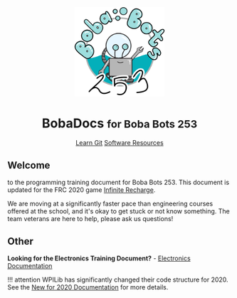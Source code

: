
<div style="text-align: center">
    <img src="assets/icons/logo.png" alt="Boba Bot Logo" style="width:40%"/>
	<h1> 
		<strong>BobaDocs</strong> <small>for Boba Bots 253</small> 
	</h1>
    <!-- These buttons will break on local builds since en/latest/ is a readthedocs thing -->
	<a class="md-button" href="/en/latest/programming/version-control/">Learn Git</a>
    <a class="md-button" href="/en/latest/programming/resources/">Software Resources</a>
	<div class="spacer"></div>
</div>


## Welcome

to the programming training document for Boba Bots 253. This document is updated for the FRC 2020 game [Infinite Recharge](https://www.firstinspires.org/robotics/frc/game-and-season).

We are moving at a significantly faster pace than engineering courses offered at the school, and it's okay to get stuck or not know something. The team veterans are here to help, please ask us questions!

## Other

**Looking for the Electronics Training Document?** - [Electronics Documentation](https://www.youtube.com/watch?v=dQw4w9WgXcQ)

!!! attention
	WPILib has significantly changed their code structure for 2020. See the [New for 2020 Documentation](https://docs.wpilib.org/en/latest/docs/software/wpilib-overview/new-for-2020.html#new-for-2020) for more details. 
